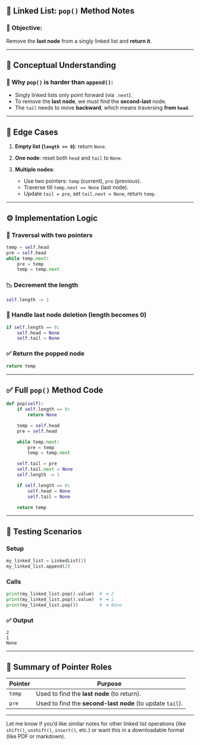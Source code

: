 ## 🔄 Linked List: `pop()` Method Notes

### 📌 Objective:

Remove the **last node** from a singly linked list and **return it**.

---

## 🧠 Conceptual Understanding

### 🚩 Why `pop()` is harder than `append()`:

* Singly linked lists only point forward (via `.next`).
* To remove the **last node**, we must find the **second-last** node.
* The `tail` needs to move **backward**, which means traversing **from `head`**.

---

## 🧪 Edge Cases

1. **Empty list (`length == 0`)**: return `None`.
2. **One node**: reset both `head` and `tail` to `None`.
3. **Multiple nodes**:

   * Use two pointers: `temp` (current), `pre` (previous).
   * Traverse till `temp.next == None` (last node).
   * Update `tail = pre`, set `tail.next = None`, return `temp`.

---

## ⚙️ Implementation Logic

### 🔄 Traversal with two pointers

```python
temp = self.head
pre = self.head
while temp.next:
    pre = temp
    temp = temp.next
```

### 📉 Decrement the length

```python
self.length -= 1
```

### 🚫 Handle last node deletion (length becomes 0)

```python
if self.length == 0:
    self.head = None
    self.tail = None
```

### ✅ Return the popped node

```python
return temp
```

---

## ✅ Full `pop()` Method Code

```python
def pop(self):
    if self.length == 0:
        return None

    temp = self.head
    pre = self.head

    while temp.next:
        pre = temp
        temp = temp.next

    self.tail = pre
    self.tail.next = None
    self.length -= 1

    if self.length == 0:
        self.head = None
        self.tail = None

    return temp
```

---

## 🧪 Testing Scenarios

### Setup

```python
my_linked_list = LinkedList(1)
my_linked_list.append(2)
```

### Calls

```python
print(my_linked_list.pop().value)  # ➜ 2
print(my_linked_list.pop().value)  # ➜ 1
print(my_linked_list.pop())        # ➜ None
```

### ✅ Output

```
2
1
None
```

---

## 🧵 Summary of Pointer Roles

| Pointer | Purpose                                                   |
| ------- | --------------------------------------------------------- |
| `temp`  | Used to find the **last node** (to return).               |
| `pre`   | Used to find the **second-last node** (to update `tail`). |

---

Let me know if you’d like similar notes for other linked list operations (like `shift()`, `unshift()`, `insert()`, etc.) or want this in a downloadable format (like PDF or markdown).
